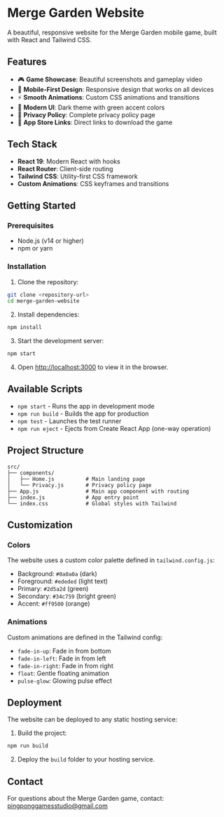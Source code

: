 # Merge Garden Website

A beautiful, responsive website for the Merge Garden mobile game, built with React and Tailwind CSS.

## Features

-   🎮 **Game Showcase**: Beautiful screenshots and gameplay video
-   📱 **Mobile-First Design**: Responsive design that works on all devices
-   ⚡ **Smooth Animations**: Custom CSS animations and transitions
-   🎨 **Modern UI**: Dark theme with green accent colors
-   📄 **Privacy Policy**: Complete privacy policy page
-   🔗 **App Store Links**: Direct links to download the game

## Tech Stack

-   **React 19**: Modern React with hooks
-   **React Router**: Client-side routing
-   **Tailwind CSS**: Utility-first CSS framework
-   **Custom Animations**: CSS keyframes and transitions

## Getting Started

### Prerequisites

-   Node.js (v14 or higher)
-   npm or yarn

### Installation

1. Clone the repository:

```bash
git clone <repository-url>
cd merge-garden-website
```

2. Install dependencies:

```bash
npm install
```

3. Start the development server:

```bash
npm start
```

4. Open [http://localhost:3000](http://localhost:3000) to view it in the browser.

## Available Scripts

-   `npm start` - Runs the app in development mode
-   `npm run build` - Builds the app for production
-   `npm test` - Launches the test runner
-   `npm run eject` - Ejects from Create React App (one-way operation)

## Project Structure

```
src/
├── components/
│   ├── Home.js          # Main landing page
│   └── Privacy.js       # Privacy policy page
├── App.js               # Main app component with routing
├── index.js             # App entry point
└── index.css            # Global styles with Tailwind
```

## Customization

### Colors

The website uses a custom color palette defined in `tailwind.config.js`:

-   Background: `#0a0a0a` (dark)
-   Foreground: `#ededed` (light text)
-   Primary: `#2d5a2d` (green)
-   Secondary: `#34c759` (bright green)
-   Accent: `#ff9500` (orange)

### Animations

Custom animations are defined in the Tailwind config:

-   `fade-in-up`: Fade in from bottom
-   `fade-in-left`: Fade in from left
-   `fade-in-right`: Fade in from right
-   `float`: Gentle floating animation
-   `pulse-glow`: Glowing pulse effect

## Deployment

The website can be deployed to any static hosting service:

1. Build the project:

```bash
npm run build
```

2. Deploy the `build` folder to your hosting service.

## Contact

For questions about the Merge Garden game, contact: pingponggamesstudio@gmail.com
